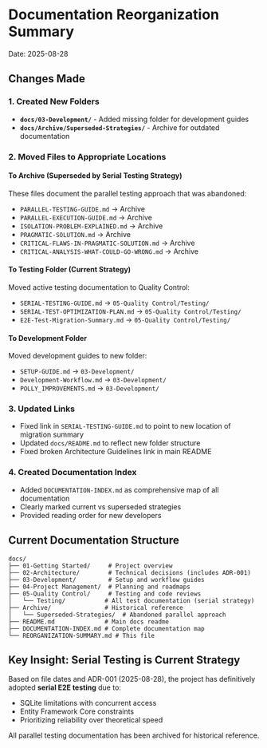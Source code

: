 # Documentation Reorganization Summary
Date: 2025-08-28

## Changes Made

### 1. Created New Folders
- **`docs/03-Development/`** - Added missing folder for development guides
- **`docs/Archive/Superseded-Strategies/`** - Archive for outdated documentation

### 2. Moved Files to Appropriate Locations

#### To Archive (Superseded by Serial Testing Strategy)
These files document the parallel testing approach that was abandoned:
- `PARALLEL-TESTING-GUIDE.md` → Archive
- `PARALLEL-EXECUTION-GUIDE.md` → Archive  
- `ISOLATION-PROBLEM-EXPLAINED.md` → Archive
- `PRAGMATIC-SOLUTION.md` → Archive
- `CRITICAL-FLAWS-IN-PRAGMATIC-SOLUTION.md` → Archive
- `CRITICAL-ANALYSIS-WHAT-COULD-GO-WRONG.md` → Archive

#### To Testing Folder (Current Strategy)
Moved active testing documentation to Quality Control:
- `SERIAL-TESTING-GUIDE.md` → `05-Quality Control/Testing/`
- `SERIAL-TEST-OPTIMIZATION-PLAN.md` → `05-Quality Control/Testing/`
- `E2E-Test-Migration-Summary.md` → `05-Quality Control/Testing/`

#### To Development Folder
Moved development guides to new folder:
- `SETUP-GUIDE.md` → `03-Development/`
- `Development-Workflow.md` → `03-Development/`
- `POLLY_IMPROVEMENTS.md` → `03-Development/`

### 3. Updated Links
- Fixed link in `SERIAL-TESTING-GUIDE.md` to point to new location of migration summary
- Updated `docs/README.md` to reflect new folder structure
- Fixed broken Architecture Guidelines link in main README

### 4. Created Documentation Index
- Added `DOCUMENTATION-INDEX.md` as comprehensive map of all documentation
- Clearly marked current vs superseded strategies
- Provided reading order for new developers

## Current Documentation Structure

```
docs/
├── 01-Getting Started/     # Project overview
├── 02-Architecture/        # Technical decisions (includes ADR-001)
├── 03-Development/         # Setup and workflow guides
├── 04-Project Management/  # Planning and roadmaps
├── 05-Quality Control/     # Testing and code reviews
│   └── Testing/           # All test documentation (serial strategy)
├── Archive/               # Historical reference
│   └── Superseded-Strategies/  # Abandoned parallel approach
├── README.md              # Main docs readme
├── DOCUMENTATION-INDEX.md # Complete documentation map
└── REORGANIZATION-SUMMARY.md # This file
```

## Key Insight: Serial Testing is Current Strategy

Based on file dates and ADR-001 (2025-08-28), the project has definitively adopted **serial E2E testing** due to:
- SQLite limitations with concurrent access
- Entity Framework Core constraints
- Prioritizing reliability over theoretical speed

All parallel testing documentation has been archived for historical reference.